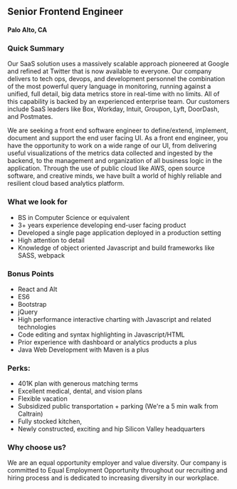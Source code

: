 ## Senior Frontend Engineer
#### Palo Alto, CA

### Quick Summary
Our SaaS solution uses a massively scalable approach pioneered at Google and refined at Twitter that is now available to everyone. Our company delivers to tech ops, devops, and development personnel the combination of the most powerful query language in monitoring, running against a unified, full detail, big data metrics store in real-time with no limits. All of this capability is backed by an experienced enterprise team. Our customers include SaaS leaders like Box, Workday, Intuit, Groupon, Lyft, DoorDash, and Postmates.

We are seeking a front end software engineer to define/extend, implement, document and support the end user facing UI. As a front end engineer, you have the opportunity to work on a wide range of our UI, from delivering useful visualizations of the metrics data collected and ingested by the backend, to the management and organization of all business logic in the application. Through the use of public cloud like AWS, open source software, and creative minds, we have built a world of highly reliable and resilient cloud based analytics platform.

### What we look for
+	BS in Computer Science or equivalent
+	3+ years experience developing end-user facing product
+	Developed a single page application deployed in a production setting
+	High attention to detail
+	Knowledge of object oriented Javascript and build frameworks like SASS, webpack

### Bonus Points
+	React and Alt
+	ES6
+	Bootstrap
+	jQuery
+	High performance interactive charting with Javascript and related technologies
+	Code editing and syntax highlighting in Javascript/HTML
+	Prior experience with dashboard or analytics products a plus
+	Java Web Development with Maven is a plus

### Perks:
+	401K plan with generous matching terms
+	Excellent medical, dental, and vision plans
+	Flexible vacation
+	Subsidized public transportation + parking (We're a 5 min walk from Caltrain)
+	Fully stocked kitchen,
+	Newly constructed, exciting and hip Silicon Valley headquarters

### Why choose us?
We are an equal opportunity employer and value diversity. Our company is committed to Equal Employment Opportunity throughout our recruiting and hiring process and is dedicated to increasing diversity in our workplace.


